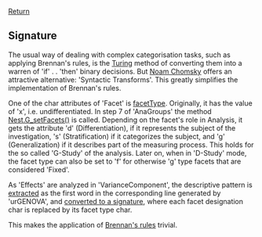 [Return](professionals.md)

## Signature ##
The usual way of dealing with complex categorisation tasks, such as applying Brennan's rules, is the [Turing](https://en.wikipedia.org/wiki/Alan_Turing) method of converting them into a warren of 'if' . . 'then' binary decisions. But [Noam Chomsky](https://en.wikipedia.org/wiki/Noam_Chomsky) offers an attractive alternative: 'Syntactic Transforms'. This greatly simplifies the implementation of Brennan's rules.

One of the char attributes of 'Facet' is [facetType](../workbench/GS_L/src/model/Facet.java#L16). Originally, it has the value of 'x', i.e. undifferentiated. In step 7 of 'AnaGroups' the method [Nest.G_setFacets()](../workbench/GS_L/src/model/Nest.java#L466) is called. Depending on the facet's role in Analysis, it gets the attribute 'd' (Differentiation), if it represents the subject of the investigation, 's' (Stratification) if it categorizes the subject, and 'g' (Generalization) if it describes part of the measuring process. This holds for the so called 'G-Study' of the analysis. Later on, when in 'D-Study' mode, the facet type can also be set to 'f' for otherwise 'g' type facets that are considered 'Fixed'.

As 'Effects' are analyzed in 'VarianceComponent', the descriptive pattern is [extracted](../workbench/GS_L/src/utilities/VarianceComponent.java#L49) as the first word in the corresponding line generated by 'urGENOVA', and [converted to a signature](../workbench/GS_L/src/utilities/VarianceComponent.java#L140), where each facet designation char is replaced by its facet type char.

This makes the application of [Brennan's rules](../workbench/GS_L/src/utilities/VarianceComponent.java#L117) trivial.
